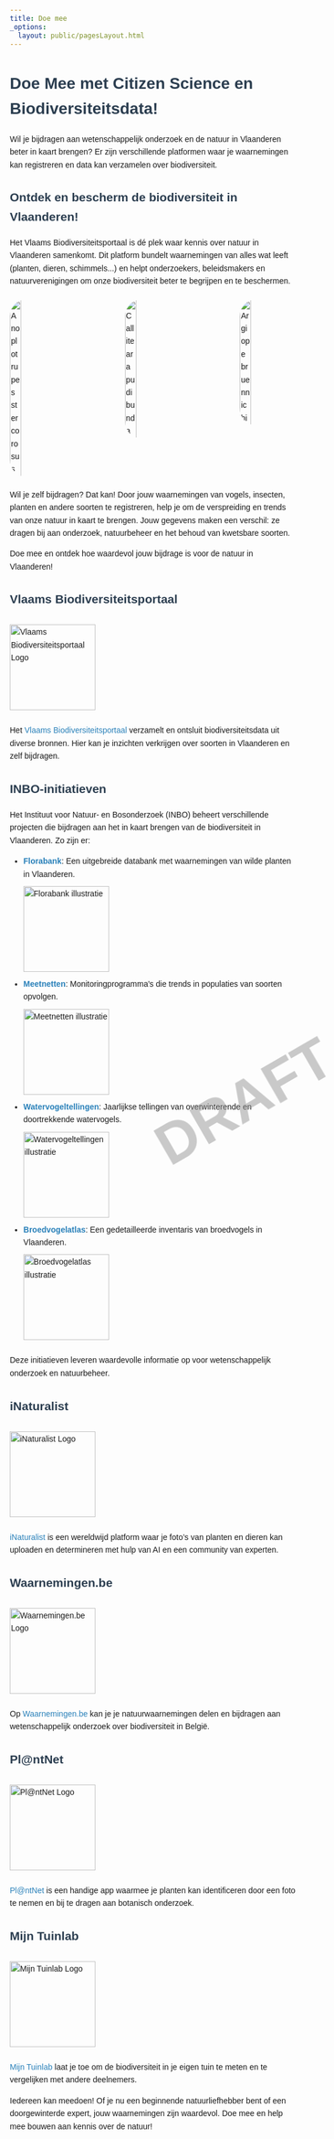 ```yaml
---
title: Doe mee
_options:
  layout: public/pagesLayout.html
---
```


 <style>
        body {
            font-family: Arial, sans-serif;
            margin: 20px;
            line-height: 1.6;
        }
        h1, h2 {
            color: #2c3e50;
        }
        a {
            color: #2980b9;
            text-decoration: none;
        }
        a:hover {
            text-decoration: underline;
        }
        .logo {
            width: 150px;
            margin: 10px 0;
        }
        .natuurfoto-container {
            display: flex;
            justify-content: space-between;
            gap: 10px;
            margin: 20px 0;
        }
        .natuurfoto {
            width: 20%; /* Groter formaat zodat ze mooi naast elkaar staan */
            border-radius: 30px;
        }
        .watermerk {
            position: fixed;
            top: 50%;
            left: 50%;
            transform: translate(-50%, -50%) rotate(-30deg);
            font-size: 100px;
            color: rgba(150, 150, 150, 0.5);
            font-weight: bold;
            z-index: 1000;
            white-space: nowrap;
        }
    </style>

  <div class="watermerk">DRAFT</div> 
    <h1>Doe Mee met Citizen Science en Biodiversiteitsdata!</h1>
    <p>Wil je bijdragen aan wetenschappelijk onderzoek en de natuur in Vlaanderen beter in kaart brengen? Er zijn verschillende platformen waar je waarnemingen kan registreren en data kan verzamelen over biodiversiteit.</p>
    
  <h2> Ontdek en bescherm de biodiversiteit in Vlaanderen!</h2>
    <p>
        Het Vlaams Biodiversiteitsportaal is dé plek waar kennis over natuur in Vlaanderen samenkomt. Dit platform bundelt waarnemingen van alles wat leeft (planten, dieren, schimmels...) en helpt onderzoekers, beleidsmakers en natuurverenigingen om onze biodiversiteit beter te begrijpen en te beschermen.
    </p>
    
  <div class="natuurfoto-container">
        <img src="https://inaturalist-open-data.s3.amazonaws.com/photos/445621194/large.jpeg" alt="Anoplotrupes stercorosus" class="natuurfoto">
        <img src="https://inaturalist-open-data.s3.amazonaws.com/photos/438921805/large.jpeg" alt="Calliteara pudibunda" class="natuurfoto">
        <img src="https://inaturalist-open-data.s3.amazonaws.com/photos/299753066/original.jpeg" alt="Argiope bruennichi" class="natuurfoto">
    </div>
    
  <p>
        Wil je zelf bijdragen? Dat kan! Door jouw waarnemingen van vogels, insecten, planten en andere soorten te registreren, help je om de verspreiding en trends van onze natuur in kaart te brengen. Jouw gegevens maken een verschil: ze dragen bij aan onderzoek, natuurbeheer en het behoud van kwetsbare soorten.
    </p>
    
  <p>Doe mee en ontdek hoe waardevol jouw bijdrage is voor de natuur in Vlaanderen!</p>
    
  <h2> Vlaams Biodiversiteitsportaal</h2>
   <img src="/images/Portaal_logo_wit_voorl.png" alt="Vlaams Biodiversiteitsportaal Logo" class="logo">
    <p>Het <a href="https://www.vlaamsbiodiversiteitsportaal.be" target="_blank">Vlaams Biodiversiteitsportaal</a> verzamelt en ontsluit biodiversiteitsdata uit diverse bronnen. Hier kan je inzichten verkrijgen over soorten in Vlaanderen en zelf bijdragen.</p>
    
  <h2>INBO-initiatieven</h2>
    <p>Het Instituut voor Natuur- en Bosonderzoek (INBO) beheert verschillende projecten die bijdragen aan het in kaart brengen van de biodiversiteit in Vlaanderen. Zo zijn er:</p>
    <ul>
        <li><strong><a href="https://flora.inbo.be/">Florabank</a></strong>: Een uitgebreide databank met waarnemingen van wilde planten in Vlaanderen.</li>
        <img src="/images/streeplijst.jpg" alt="Florabank illustratie" class="logo">
        <li><strong><a href="https://meetnetten.be/">Meetnetten</a></strong>: Monitoringprogramma's die trends in populaties van soorten opvolgen.</li>
        <img src="/images/meetnetten_banner.png" alt="Meetnetten illustratie" class="logo">
        <li><strong><a href="https://watervogels.inbo.be/info">Watervogeltellingen</a></strong>: Jaarlijkse tellingen van overwinterende en doortrekkende watervogels.</li>
        <img src="/images/watervogels.PNG" alt="Watervogeltellingen illustratie" class="logo">
        <li><strong><a href="https://www.vogelatlas.be/">Broedvogelatlas</a></strong>: Een gedetailleerde inventaris van broedvogels in Vlaanderen.</li>
        <img src="/images/vogelatlas.PNG" alt="Broedvogelatlas illustratie" class="logo">
    </ul>
    <p>Deze initiatieven leveren waardevolle informatie op voor wetenschappelijk onderzoek en natuurbeheer.</p>
 
 
 
 
  <h2> iNaturalist</h2>
    <img src="https://static.inaturalist.org/sites/1-logo.svg?1573071870" alt="iNaturalist Logo" class="logo">
    <p><a href="https://www.inaturalist.org" target="_blank">iNaturalist</a> is een wereldwijd platform waar je foto’s van planten en dieren kan uploaden en determineren met hulp van AI en een community van experten.</p>
    
  <h2> Waarnemingen.be</h2>
    <img src="https://waarnemingen.be/static/img/tiles/home3.svg" alt="Waarnemingen.be Logo" class="logo">
    <p>Op <a href="https://www.waarnemingen.be" target="_blank">Waarnemingen.be</a> kan je je natuurwaarnemingen delen en bijdragen aan wetenschappelijk onderzoek over biodiversiteit in België.</p>
    
  <h2> Pl@ntNet</h2>
    <img src="https://www.interregeurope.eu/sites/default/files/styles/banner_image/public/good_practices/good_practice__5704__1629384845.png?itok=waRb8bN8" alt="Pl@ntNet Logo" class="logo">
    <p><a href="https://plantnet.org" target="_blank">Pl@ntNet</a> is een handige app waarmee je planten kan identificeren door een foto te nemen en bij te dragen aan botanisch onderzoek.</p>
    
  <h2> Mijn Tuinlab</h2>
    <img src="https://www.klascement.net/files/1/0/8/9/5/2/l/logo-mijn-tuinlab.webp?v=1418832" alt="Mijn Tuinlab Logo" class="logo">
    <p><a href="https://www.mijntuinlab.be" target="_blank">Mijn Tuinlab</a> laat je toe om de biodiversiteit in je eigen tuin te meten en te vergelijken met andere deelnemers.</p>
    
  <p>Iedereen kan meedoen! Of je nu een beginnende natuurliefhebber bent of een doorgewinterde expert, jouw waarnemingen zijn waardevol. Doe mee en help mee bouwen aan kennis over de natuur!</p>

